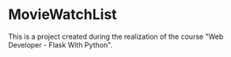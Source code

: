 # MovieWatchList
This is a project created during the realization of the course "Web Developer - Flask With Python".

